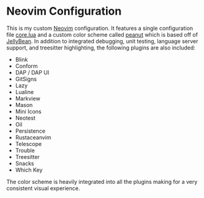 # Neovim Configuration

This is my custom [Neovim] configuration. It features a single configuration
file [core.lua] and a custom color scheme called [peanut] which is based off of
[JellyBean]. In addition to integrated debugging, unit testing, language server
support, and treesitter highlighting, the following plugins are also included:

- Blink
- Conform
- DAP / DAP UI
- GitSigns
- Lazy
- Lualine
- Markview
- Mason
- Mini Icons
- Neotest
- Oil
- Persistence
- Rustaceanvim
- Telescope
- Trouble
- Treesitter
- Snacks
- Which Key

The color scheme is heavily integrated into all the plugins making for a very
consistent visual experience.

[core.lua]: https://github.com/freddiehaddad/nvim/blob/main/lua/plugins/core.lua
[jellybean]: https://github.com/WTFox/jellybeans.nvim
[neovim]: https://github.com/neovim/neovim
[peanut]: https://github.com/freddiehaddad/nvim/blob/main/colors/peanut.lua
